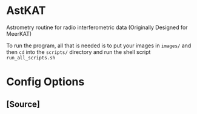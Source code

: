# AstKAT
Astrometry routine for radio interferometric data (Originally Designed for MeerKAT)

To run the program, all that is needed is to put your images in `images/` and then `cd` into the `scripts/` directory and run the shell script `run_all_scripts.sh`

# Config Options
## [Source]
